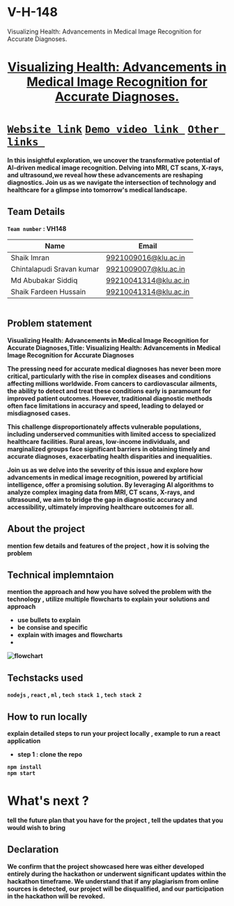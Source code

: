 # V-H-148
Visualizing Health: Advancements in Medical Image Recognition for Accurate Diagnoses.
<h1 align="center" style="border-bottom: none">
    <b>
        <a href="https://www.google.com">       Visualizing Health: Advancements in Medical Image Recognition for Accurate Diagnoses.
 </a><br>
</h1>

# [`Website link`](http://www.google.com)  [`Demo video link `](http://www.google.com) [`Other links `](http://www.google.com) 

In this insightful exploration, we uncover the transformative potential of AI-driven medical image recognition.
Delving into MRI, CT scans, X-rays, and ultrasound,we reveal how these advancements are reshaping diagnostics. 
Join us as we navigate the intersection of technology and healthcare for a glimpse into tomorrow's medical landscape.

## Team Details
`Team number` : VH148

| Name                     | Email                |
|--------------------------|----------------------|
| Shaik Imran              | 9921009016@klu.ac.in |
| Chintalapudi Sravan kumar| 9921009007@klu.ac.in |
| Md Abubakar Siddiq       | 99210041314@klu.ac.in|
| Shaik Fardeen Hussain    | 99210041314@klu.ac.in|

<div style="display: flex; flex-wrap: wrap;">

</div>

## Problem statement 
Visualizing Health: Advancements in Medical Image Recognition for Accurate Diagnoses,Title: Visualizing Health: Advancements in Medical Image Recognition for Accurate Diagnoses

The pressing need for accurate medical diagnoses has never been more critical, particularly with the rise in complex diseases and conditions affecting millions worldwide. From cancers to cardiovascular ailments, the ability to detect and treat these conditions early is paramount for improved patient outcomes. However, traditional diagnostic methods often face limitations in accuracy and speed, leading to delayed or misdiagnosed cases.

This challenge disproportionately affects vulnerable populations, including underserved communities with limited access to specialized healthcare facilities. Rural areas, low-income individuals, and marginalized groups face significant barriers in obtaining timely and accurate diagnoses, exacerbating health disparities and inequalities.

Join us as we delve into the severity of this issue and explore how advancements in medical image recognition, powered by artificial intelligence, offer a promising solution. By leveraging AI algorithms to analyze complex imaging data from MRI, CT scans, X-rays, and ultrasound, we aim to bridge the gap in diagnostic accuracy and accessibility, ultimately improving healthcare outcomes for all.
## About the project
mention few details and features of the project , how it is solving the problem 

## Technical implemntaion 
mention the approach and how you have solved the problem with the technology , utilize multiple flowcharts to explain your solutions and approach
- use bullets to explain
- be consise and specific
- explain with images and flowcharts
- 
![flowchart](https://encrypted-tbn0.gstatic.com/images?q=tbn:ANd9GcSm5X9E8h0kftXOW2B9jORBskdXF12pFKOX_Q&usqp=CAU)

## Techstacks used 
`nodejs` , `react` , `ml` , `tech stack 1` , `tech stack 2`

## How to run locally 
explain detailed steps to run your project locally , example to run a react application 
- step 1 : clone the repo 
```
npm install
npm start
```

# What's next ?
tell the future plan that you have for the project , tell the updates that you would wish to bring

## Declaration
We confirm that the project showcased here was either developed entirely during the hackathon or underwent significant updates within the hackathon timeframe. We understand that if any plagiarism from online sources is detected, our project will be disqualified, and our participation in the hackathon will be revoked.
